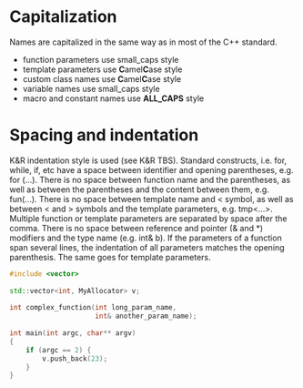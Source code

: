 # Capitalization

Names are capitalized in the same way as in most of the C++ standard.

* function parameters use small_caps style
* template parameters use **C**amel**C**ase style
* custom class names use **C**amel**C**ase style
* variable names use small_caps style
* macro and constant names use **ALL_CAPS** style

# Spacing and indentation

K&R indentation style is used (see K&R TBS).
Standard constructs, i.e. for, while, if, etc have a space between identifier and opening parentheses, e.g. 
for (...).
There is no space between function name and the parentheses, as well as between the parentheses and the content between them, e.g. fun(...).
There is no space between template name and < symbol, as well as between < and > symbols and the template parameters, e.g. tmp<...>.
Multiple function or template parameters are separated by space after the comma.
There is no space between reference and pointer (& and *) modifiers and the type name (e.g. int& b).
If the parameters of a function span several lines, the indentation of all parameters matches the opening parenthesis. The same goes for template parameters.

```cpp
#include <vector>
 
std::vector<int, MyAllocator> v;
 
int complex_function(int long_param_name,
                     int& another_param_name);
 
int main(int argc, char** argv)
{
    if (argc == 2) {
        v.push_back(23);
    }
}
```
